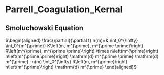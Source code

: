 # Parrell_Coagulation_Kernal

## Smoluchowski Equation

$\begin{aligned} \frac{\partial}{\partial t} n(m)=& \int_0^{\infty} \int_0^{m^{\prime}} K\left(m, m^{\prime}, m^{\prime \prime}\right) R\left(m^{\prime}, m^{\prime \prime}\right) \times n\left(m^{\prime}\right) n\left(m^{\prime \prime}\right) \mathrm{d} m^{\prime \prime} \mathrm{d} m^{\prime} -n(m) \int_0^{\infty} R\left(m, m^{\prime}\right) n\left(m^{\prime}\right) \mathrm{d} m^{\prime} \end{aligned}$
